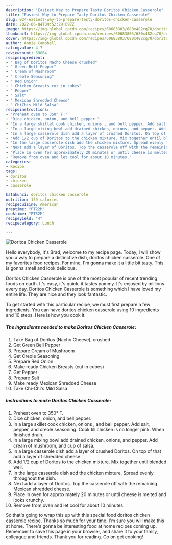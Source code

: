 ```yaml
---
description: "Easiest Way to Prepare Tasty Doritos Chicken Casserole"
title: "Easiest Way to Prepare Tasty Doritos Chicken Casserole"
slug: 924-easiest-way-to-prepare-tasty-doritos-chicken-casserole
date: 2022-06-04T09:52:29.097Z
image: https://img-global.cpcdn.com/recipes/60683803/680x482cq70/doritos-chicken-casserole-recipe-main-photo.jpg
thumbnail: https://img-global.cpcdn.com/recipes/60683803/680x482cq70/doritos-chicken-casserole-recipe-main-photo.jpg
cover: https://img-global.cpcdn.com/recipes/60683803/680x482cq70/doritos-chicken-casserole-recipe-main-photo.jpg
author: Annie Campbell
ratingvalue: 4.7
reviewcount: 39064
recipeingredient:
- " Bag of Doritos Nacho Cheese crushed"
- " Green Bell Pepper"
- " Cream of Mushroom"
- " Creole Seasoning"
- " Red Onion"
- " Chicken Breasts cut in cubes"
- " Pepper"
- " Salt"
- " Mexican Shredded Cheese"
- " ChiChis Mild Salsa"
recipeinstructions:
- "Preheat oven to 350° F."
- "Dice chicken, onion, and bell pepper."
- "In a large skillet cook chicken, onions , and bell pepper. Add salt, pepper, and creole seasoning. Cook till chicken is no longer pink. When finished drain."
- "In a large mixing bowl add drained chicken, onions, and pepper. Add cream of mushroom, and cup of salsa."
- "In a large casserole dish add a layer of crushed Doritos. On top of that add a layer of shredded cheese."
- "Add 1/2 cup of Doritos to the chicken mixture. Mix together until blended well."
- "In the large casserole dish add the chicken mixture. Spread evenly throughout the dish."
- "Next add a layer of Doritos. Top the casserole off with the remaining Mexican shredded cheese."
- "Place in oven for approximately 20 minutes or until cheese is melted and looks crunchy."
- "Remove from oven and let cool for about 10 minutes."
categories:
- Recipe
tags:
- doritos
- chicken
- casserole

katakunci: doritos chicken casserole 
nutrition: 159 calories
recipecuisine: American
preptime: "PT22M"
cooktime: "PT52M"
recipeyield: "4"
recipecategory: Lunch

---
```



![Doritos Chicken Casserole](https://img-global.cpcdn.com/recipes/60683803/680x482cq70/doritos-chicken-casserole-recipe-main-photo.jpg)

Hello everybody, it's Brad, welcome to my recipe page. Today, I will show you a way to prepare a distinctive dish, doritos chicken casserole. One of my favorites food recipes. For mine, I'm gonna make it a little bit tasty. This is gonna smell and look delicious.

Doritos Chicken Casserole is one of the most popular of recent trending foods on earth. It's easy, it's quick, it tastes yummy. It's enjoyed by millions every day. Doritos Chicken Casserole is something which I have loved my entire life. They are nice and they look fantastic.




To get started with this particular recipe, we must first prepare a few ingredients. You can have doritos chicken casserole using 10 ingredients and 10 steps. Here is how you cook it.

<!--inarticleads1-->

##### The ingredients needed to make Doritos Chicken Casserole:

1. Take  Bag of Doritos (Nacho Cheese), crushed
1. Get  Green Bell Pepper
1. Prepare  Cream of Mushroom
1. Get  Creole Seasoning
1. Prepare  Red Onion
1. Make ready  Chicken Breasts (cut in cubes)
1. Get  Pepper
1. Prepare  Salt
1. Make ready  Mexican Shredded Cheese
1. Take  Chi-Chi&#39;s Mild Salsa




<!--inarticleads2-->

##### Instructions to make Doritos Chicken Casserole:

1. Preheat oven to 350° F.
1. Dice chicken, onion, and bell pepper.
1. In a large skillet cook chicken, onions , and bell pepper. Add salt, pepper, and creole seasoning. Cook till chicken is no longer pink. When finished drain.
1. In a large mixing bowl add drained chicken, onions, and pepper. Add cream of mushroom, and cup of salsa.
1. In a large casserole dish add a layer of crushed Doritos. On top of that add a layer of shredded cheese.
1. Add 1/2 cup of Doritos to the chicken mixture. Mix together until blended well.
1. In the large casserole dish add the chicken mixture. Spread evenly throughout the dish.
1. Next add a layer of Doritos. Top the casserole off with the remaining Mexican shredded cheese.
1. Place in oven for approximately 20 minutes or until cheese is melted and looks crunchy.
1. Remove from oven and let cool for about 10 minutes.




So that's going to wrap this up with this special food doritos chicken casserole recipe. Thanks so much for your time. I'm sure you will make this at home. There's gonna be interesting food at home recipes coming up. Remember to save this page in your browser, and share it to your family, colleague and friends. Thank you for reading. Go on get cooking!

